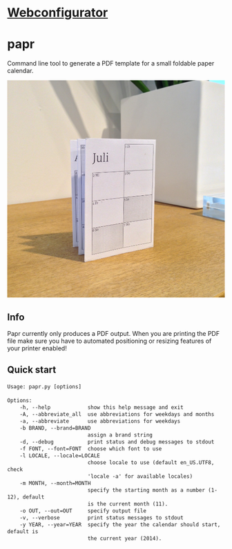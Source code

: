 # [Webconfigurator](http://Calendar.MapOfTea.com/)

# papr

Command line tool to generate a PDF template for a small foldable paper calendar.

![ScreenShot](demo.jpg)

## Info

Papr currently only produces a PDF output. When you are printing the PDF file make sure you have to automated positioning or resizing features of your printer enabled!

## Quick start

	Usage: papr.py [options]

	Options:
		-h, --help            show this help message and exit
		-A, --abbreviate_all  use abbreviations for weekdays and months
		-a, --abbreviate      use abbreviations for weekdays
		-b BRAND, --brand=BRAND
		                      assign a brand string
		-d, --debug           print status and debug messages to stdout
		-f FONT, --font=FONT  choose which font to use
		-l LOCALE, --locale=LOCALE
		                      choose locale to use (default en_US.UTF8, check
		                      'locale -a' for available locales)
		-m MONTH, --month=MONTH
		                      specify the starting month as a number (1-12), default
		                      is the current month (11).
		-o OUT, --out=OUT     specify output file
		-v, --verbose         print status messages to stdout
		-y YEAR, --year=YEAR  specify the year the calendar should start, default is
		                      the current year (2014).


